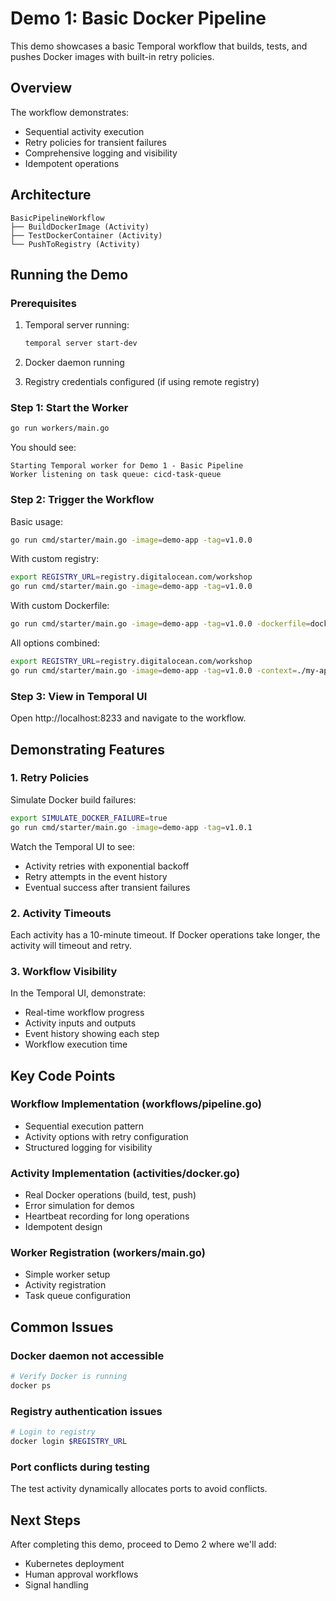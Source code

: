 # Demo 1: Basic Docker Pipeline

This demo showcases a basic Temporal workflow that builds, tests, and pushes Docker images with built-in retry policies.

## Overview

The workflow demonstrates:
- Sequential activity execution
- Retry policies for transient failures
- Comprehensive logging and visibility
- Idempotent operations

## Architecture

```
BasicPipelineWorkflow
├── BuildDockerImage (Activity)
├── TestDockerContainer (Activity)
└── PushToRegistry (Activity)
```

## Running the Demo

### Prerequisites

1. Temporal server running:
   ```bash
   temporal server start-dev
   ```

2. Docker daemon running
3. Registry credentials configured (if using remote registry)

### Step 1: Start the Worker

```bash
go run workers/main.go
```

You should see:
```
Starting Temporal worker for Demo 1 - Basic Pipeline
Worker listening on task queue: cicd-task-queue
```

### Step 2: Trigger the Workflow

Basic usage:
```bash
go run cmd/starter/main.go -image=demo-app -tag=v1.0.0
```

With custom registry:
```bash
export REGISTRY_URL=registry.digitalocean.com/workshop
go run cmd/starter/main.go -image=demo-app -tag=v1.0.0
```

With custom Dockerfile:
```bash
go run cmd/starter/main.go -image=demo-app -tag=v1.0.0 -dockerfile=docker/Dockerfile.prod
```

All options combined:
```bash
export REGISTRY_URL=registry.digitalocean.com/workshop
go run cmd/starter/main.go -image=demo-app -tag=v1.0.0 -context=./my-app -dockerfile=build/Dockerfile
```

### Step 3: View in Temporal UI

Open http://localhost:8233 and navigate to the workflow.

## Demonstrating Features

### 1. Retry Policies

Simulate Docker build failures:
```bash
export SIMULATE_DOCKER_FAILURE=true
go run cmd/starter/main.go -image=demo-app -tag=v1.0.1
```

Watch the Temporal UI to see:
- Activity retries with exponential backoff
- Retry attempts in the event history
- Eventual success after transient failures

### 2. Activity Timeouts

Each activity has a 10-minute timeout. If Docker operations take longer, the activity will timeout and retry.

### 3. Workflow Visibility

In the Temporal UI, demonstrate:
- Real-time workflow progress
- Activity inputs and outputs
- Event history showing each step
- Workflow execution time

## Key Code Points

### Workflow Implementation (workflows/pipeline.go)

- Sequential execution pattern
- Activity options with retry configuration
- Structured logging for visibility

### Activity Implementation (activities/docker.go)

- Real Docker operations (build, test, push)
- Error simulation for demos
- Heartbeat recording for long operations
- Idempotent design

### Worker Registration (workers/main.go)

- Simple worker setup
- Activity registration
- Task queue configuration

## Common Issues

### Docker daemon not accessible
```bash
# Verify Docker is running
docker ps
```

### Registry authentication issues
```bash
# Login to registry
docker login $REGISTRY_URL
```

### Port conflicts during testing
The test activity dynamically allocates ports to avoid conflicts.

## Next Steps

After completing this demo, proceed to Demo 2 where we'll add:
- Kubernetes deployment
- Human approval workflows
- Signal handling